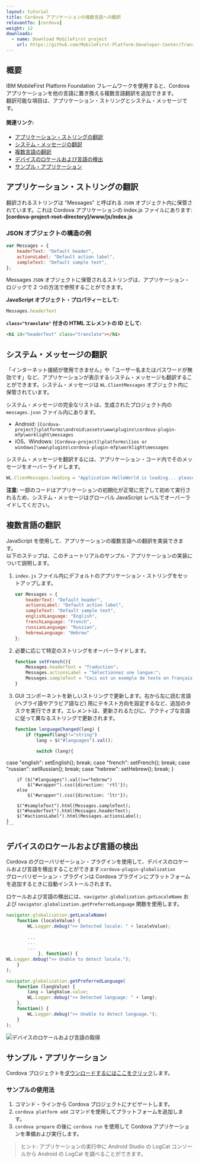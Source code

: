 ```yaml
---
layout: tutorial
title: Cordova アプリケーションの複数言語への翻訳
relevantTo: [cordova]
weight: 12
downloads:
  - name: Download MobileFirst project
    url: https://github.com/MobileFirst-Platform-Developer-Center/Translation/tree/release80
---
```


## 概要
IBM MobileFirst Platform Foundation フレームワークを使用すると、Cordova アプリケーションを他の言語に置き換える複数言語翻訳を追加できます。  
翻訳可能な項目は、アプリケーション・ストリングとシステム・メッセージです。 

#### 関連リンク:

* [アプリケーション・ストリングの翻訳](#アプリケーション・ストリング-の-翻訳)
* [システム・メッセージの翻訳](#システム・メッセージ-の-翻訳)
* [複数言語の翻訳](#複数言語-の-翻訳)
* [デバイスのロケールおよび言語の検出](#デバイス-の-ロケール-および-言語-の-検出)
* [サンプル・アプリケーション](#サンプル-アプリケーション)

## アプリケーション・ストリングの翻訳
翻訳されるストリングは "Messages" と呼ばれる `JSON` オブジェクト内に保管されています。これは Cordova アプリケーションの index.js ファイルにあります: **[cordova-project-root-directory]/www/js/index.js**

### JSON オブジェクトの構造の例

```JavaScript
var Messages = {
    headerText: "Default header",
    actionsLabel: "Default action label",
    sampleText: "Default sample text",
};
```

Messages `JSON` オブジェクトに保管されるストリングは、アプリケーション・ロジックで 2 つの方法で参照することができます。

**JavaScript オブジェクト・プロパティーとして:**

```JavaScript
Messages.headerText
```

**`class="translate"` 付きの HTML エレメントの ID として:**

```html
<h1 id="headerText" class="translate"></h1>
```

## システム・メッセージの翻訳
「インターネット接続が使用できません」や「ユーザー名またはパスワードが無効です」など、アプリケーションが表示するシステム・メッセージも翻訳することができます。システム・メッセージは `WL.ClientMessages` オブジェクト内に保管されています。

システム・メッセージの完全なリストは、生成されたプロジェクト内の `messages.json` ファイル内にあります。 

- Android: `[Cordova-project]\platforms\android\assets\www\plugins\cordova-plugin-mfp\worklight\messages`
- iOS、Windows: `[Cordova-project]\platforms\[ios or windows]\www\plugins\cordova-plugin-mfp\worklight\messages`

システム・メッセージを翻訳するには、アプリケーション・コード内でそのメッセージをオーバーライドします。

```javascript
WL.ClienMessages.loading = "Application HelloWorld is loading... please wait.";
```

**注意:** 一部のコードはアプリケーションの初期化が正常に完了して初めて実行されるため、システム・メッセージはグローバル JavaScript レベルでオーバーライドしてください。

## 複数言語の翻訳
JavaScript を使用して、アプリケーションの複数言語への翻訳を実装できます。  
以下のステップは、このチュートリアルのサンプル・アプリケーションの実装について説明します。

1. `index.js` ファイル内にデフォルトのアプリケーション・ストリングをセットアップします。

    ```javascript
    var Messages = {
        headerText: "Default header",
        actionsLabel: "Default action label",
        sampleText: "Default sample text",
        englishLanguage: "English",
        frenchLanguage: "French",
        russianLanguage: "Russian",
        hebrewLanguage: "Hebrew"
    };
    ```

2. 必要に応じて特定のストリングをオーバーライドします。


    ```javascript
    function setFrench(){
        Messages.headerText = "Traduction";
        Messages.actionsLabel = "Sélectionnez une langue:";
        Messages.sampleText = "Ceci est un exemple de texte en français.";
    }
    ```

3. GUI コンポーネントを新しいストリングで更新します。右から左に読む言語 (ヘブライ語やアラビア語など) 用にテキスト方向を設定するなど、追加のタスクを実行できます。エレメントは、更新されるたびに、アクティブな言語に従って異なるストリングで更新されます。

    ```javascript
    function languageChanged(lang) {
        if (typeof(lang)!="string") 
            lang = $("#languages").val();
        
            switch (lang){
case "english":
                setEnglish();
                break;
            case "french":
                setFrench();
                break;
            case "russian":
                setRussian();
                break;
            case "hebrew":
                setHebrew();
                break;
        }
               
        if ($("#languages").val()=="hebrew")
            $("#wrapper").css({direction: 'rtl'});
        else
            $("#wrapper").css({direction: 'ltr'});
      
        $("#sampleText").html(Messages.sampleText);
        $("#headerText").html(Messages.headerText);
        $("#actionsLabel").html(Messages.actionsLabel);
    }
    ```

## デバイスのロケールおよび言語の検出
Cordova のグローバリゼーション・プラグインを使用して、デバイスのロケールおよび言語を検出することができます:`cordova-plugin-globalization`  
グローバリゼーション・プラグインは Cordova プラグインにプラットフォームを追加するときに自動インストールされます。

ロケールおよび言語の検出には、`navigator.globalization.getLocaleName` および `navigator.globalization.getPreferredLanguage` 関数を使用します。

```javascript
navigator.globalization.getLocaleName(
	function (localeValue) {
		WL.Logger.debug(">> Detected locale: " + localeValue);
		
        ...
        ...
        ...
	        }, function() {
WL.Logger.debug(">> Unable to detect locale.");
	}
);

navigator.globalization.getPreferredLanguage(
	function (langValue) {
		lang = langValue.value;
		WL.Logger.debug(">> Detected language: " + lang);
	},
	function() {
		WL.Logger.debug(">> Unable to detect language.");
	}
);
```

![デバイスのロケールおよび言語の取得](DeviceLocaleLangugae.png)

## サンプル・アプリケーション
Cordova プロジェクトを[ダウンロードするにはここをクリック](https://github.com/MobileFirst-Platform-Developer-Center/Translation)します。  

### サンプルの使用法
1. コマンド・ラインから Cordova プロジェクトにナビゲートします。
2. `cordova platform add` コマンドを使用してプラットフォームを追加します。
3. `cordova prepare` の後に `cordova run` を使用して Cordova アプリケーションを準備および実行します。

> ヒント: アプリケーションの実行中に Android Studio の LogCat コンソールから Android の LogCat を調べることができます。
